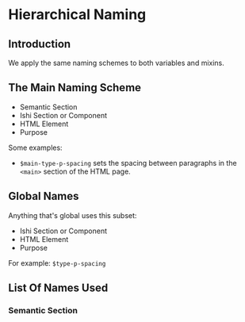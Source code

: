 # Hierarchical Naming

## Introduction

We apply the same naming schemes to both variables and mixins.

## The Main Naming Scheme

* Semantic Section
* Ishi Section or Component
* HTML Element
* Purpose

Some examples:

* `$main-type-p-spacing` sets the spacing between paragraphs in the `<main>` section of the HTML page.

## Global Names

Anything that's global uses this subset:

* Ishi Section or Component
* HTML Element
* Purpose

For example: `$type-p-spacing`

## List Of Names Used

### Semantic Section
